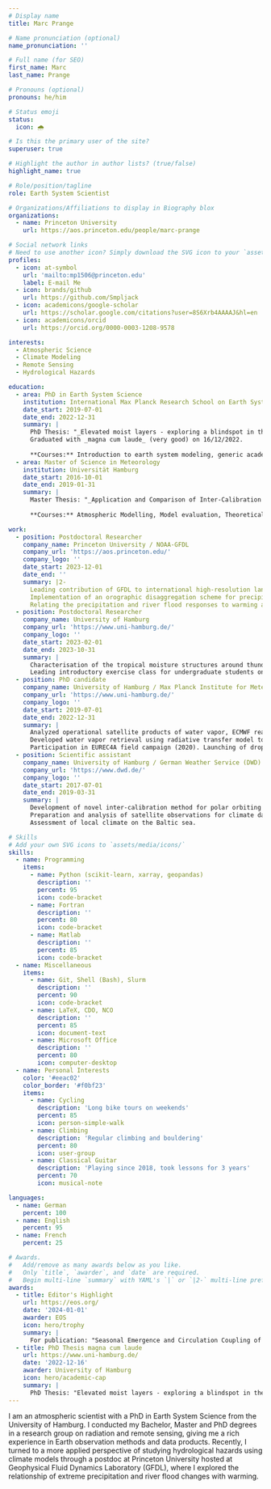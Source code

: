 ```yaml
---
# Display name
title: Marc Prange

# Name pronunciation (optional)
name_pronunciation: ''

# Full name (for SEO)
first_name: Marc
last_name: Prange

# Pronouns (optional)
pronouns: he/him

# Status emoji
status:
  icon: 🌧️

# Is this the primary user of the site?
superuser: true

# Highlight the author in author lists? (true/false)
highlight_name: true

# Role/position/tagline
role: Earth System Scientist

# Organizations/Affiliations to display in Biography blox
organizations:
  - name: Princeton University
    url: https://aos.princeton.edu/people/marc-prange

# Social network links
# Need to use another icon? Simply download the SVG icon to your `assets/media/icons/` folder.
profiles:
  - icon: at-symbol
    url: 'mailto:mp1506@princeton.edu'
    label: E-mail Me
  - icon: brands/github
    url: https://github.com/Smpljack
  - icon: academicons/google-scholar
    url: https://scholar.google.com/citations?user=8S6Xrb4AAAAJ&hl=en
  - icon: academicons/orcid
    url: https://orcid.org/0000-0003-1208-9578

interests:
  - Atmospheric Science
  - Climate Modeling
  - Remote Sensing
  - Hydrological Hazards

education:
  - area: PhD in Earth System Science
    institution: International Max Planck Research School on Earth System Modelling
    date_start: 2019-07-01
    date_end: 2022-12-31
    summary: |
      PhD Thesis: "_Elevated moist layers - exploring a blindspot in the global satellite observing system_"
      Graduated with _magna cum laude_ (very good) on 16/12/2022.
      
      **Courses:** Introduction to earth system modeling, generic academic skills, advanced scientific writing, introduction to python, the trades, greenhouse effect and climate, summer school on earth system modeling (Hamburg), exploratory data analysis for machine learning, supervised machine learning.
  - area: Master of Science in Meteorology
    institution: Universität Hamburg
    date_start: 2016-10-01
    date_end: 2019-01-31
    summary: |
      Master Thesis: "_Application and Comparison of Inter-Calibration Methods for Satellite Microwave Humidity Sounders_", grade: very good
      
      **Courses:** Atmospheric Modelling, Model evaluation, Theoretical Meteorology, The Atlantic ITCZ, Advanced remote sensing, Introduction to Astrophysics I+II, Modelling of stellar atmospheres.

work:
  - position: Postdoctoral Researcher
    company_name: Princeton University / NOAA-GFDL
    company_url: 'https://aos.princeton.edu/'
    company_logo: ''
    date_start: 2023-12-01
    date_end: ''
    summary: |2-
      Leading contribution of GFDL to international high-resolution land surface model inter-comparison project.
      Implementation of an orographic disaggregation scheme for precipitation and other meteorological variables to the GFDL land model.
      Relating the precipitation and river flood responses to warming across the United States using the GFDL coupled Atmosphere-Land model.
  - position: Postdoctoral Researcher
    company_name: University of Hamburg
    company_url: 'https://www.uni-hamburg.de/'
    company_logo: ''
    date_start: 2023-02-01
    date_end: 2023-10-31
    summary: |
      Characterisation of the tropical moisture structures around thunderstorms in a global storm resolving simulation and in ECMWF reanalysis.
      Leading introductory exercise class for undergraduate students on radiation and remote sensing.
  - position: PhD candidate
    company_name: University of Hamburg / Max Planck Institute for Meteorology
    company_url: 'https://www.uni-hamburg.de/'
    company_logo: ''
    date_start: 2019-07-01
    date_end: 2022-12-31
    summary: |
      Analyzed operational satellite products of water vapor, ECMWF reanalysis data and radiosonde data.
      Developed water vapor retrieval using radiative transfer model to quantify satellite sounder capabilities of capturing mid-tropospheric moist layers.
      Participation in EUREC4A field campaign (2020). Launching of dropsondes from research aircraft HALO. Involved in outreach activities with local schools. Led sub-group project for separating flight phases of HALO aircraft to ease data dissemination.
  - position: Scientific assistant
    company_name: University of Hamburg / German Weather Service (DWD)
    company_url: 'https://www.dwd.de/'
    company_logo: ''
    date_start: 2017-07-01
    date_end: 2019-03-31
    summary: |
      Development of novel inter-calibration method for polar orbiting satellites.
      Preparation and analysis of satellite observations for climate data record production.
      Assessment of local climate on the Baltic sea.

# Skills
# Add your own SVG icons to `assets/media/icons/`
skills:
  - name: Programming
    items:
      - name: Python (scikit-learn, xarray, geopandas)
        description: ''
        percent: 95
        icon: code-bracket
      - name: Fortran
        description: ''
        percent: 80
        icon: code-bracket
      - name: Matlab
        description: ''
        percent: 85
        icon: code-bracket
  - name: Miscellaneous
    items:
      - name: Git, Shell (Bash), Slurm
        description: ''
        percent: 90
        icon: code-bracket
      - name: LaTeX, CDO, NCO
        description: ''
        percent: 85
        icon: document-text
      - name: Microsoft Office
        description: ''
        percent: 80
        icon: computer-desktop
  - name: Personal Interests
    color: '#eeac02'
    color_border: '#f0bf23'
    items:
      - name: Cycling
        description: 'Long bike tours on weekends'
        percent: 85
        icon: person-simple-walk
      - name: Climbing
        description: 'Regular climbing and bouldering'
        percent: 80
        icon: user-group
      - name: Classical Guitar
        description: 'Playing since 2018, took lessons for 3 years'
        percent: 70
        icon: musical-note

languages:
  - name: German
    percent: 100
  - name: English
    percent: 95
  - name: French
    percent: 25

# Awards.
#   Add/remove as many awards below as you like.
#   Only `title`, `awarder`, and `date` are required.
#   Begin multi-line `summary` with YAML's `|` or `|2-` multi-line prefix and indent 2 spaces below.
awards:
  - title: Editor's Highlight
    url: https://eos.org/
    date: '2024-01-01'
    awarder: EOS
    icon: hero/trophy
    summary: |
      For publication: "Seasonal Emergence and Circulation Coupling of Moist Layers Over the Tropical Atlantic"
  - title: PhD Thesis magna cum laude
    url: https://www.uni-hamburg.de/
    date: '2022-12-16'
    awarder: University of Hamburg
    icon: hero/academic-cap
    summary: |
      PhD Thesis: "Elevated moist layers - exploring a blindspot in the global satellite observing system"
---
```


I am an atmospheric scientist with a PhD in Earth System Science from the University of Hamburg. I conducted my Bachelor, Master and PhD degrees in a research group on radiation and remote sensing, giving me a rich experience in Earth observation methods and data products. Recently, I turned to a more applied perspective of studying hydrological hazards using climate models through a postdoc at Princeton University hosted at Geophysical Fluid Dynamics Laboratory (GFDL), where I explored the relationship of extreme precipitation and river flood changes with warming.
